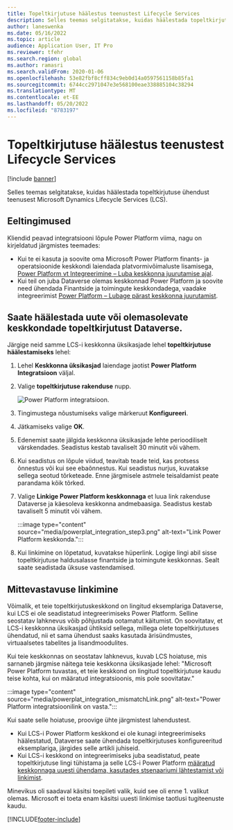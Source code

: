 ```yaml
---
title: Topeltkirjutuse häälestus teenustest Lifecycle Services
description: Selles teemas selgitatakse, kuidas häälestada topeltkirjutuse ühendust teenusest Microsoft Dynamics Lifecycle Services (LCS).
author: laneswenka
ms.date: 05/16/2022
ms.topic: article
audience: Application User, IT Pro
ms.reviewer: tfehr
ms.search.region: global
ms.author: ramasri
ms.search.validFrom: 2020-01-06
ms.openlocfilehash: 53e82fbf8cff834c9eb0d14a0597561158b85fa1
ms.sourcegitcommit: 6744cc2971047e3e568100eae338885104c38294
ms.translationtype: MT
ms.contentlocale: et-EE
ms.lasthandoff: 05/20/2022
ms.locfileid: "8783197"
---
```

# <a name="dual-write-setup-from-lifecycle-services"></a>Topeltkirjutuse häälestus teenustest Lifecycle Services

[!include [banner](../../includes/banner.md)]



Selles teemas selgitatakse, kuidas häälestada topeltkirjutuse ühendust teenusest Microsoft Dynamics Lifecycle Services (LCS).

## <a name="prerequisites"></a>Eeltingimused

Kliendid peavad integratsiooni lõpule Power Platform viima, nagu on kirjeldatud järgmistes teemades:

- Kui te ei kasuta ja soovite oma Microsoft Power Platform finants- ja operatsioonide keskkondi laiendada platvormivõimaluste lisamisega, [Power Platform vt Integreerimine – Luba keskkonna juurutamise ajal](../../power-platform/enable-power-platform-integration.md#enable-during-deploy).
- Kui teil on juba Dataverse olemas keskkonnad Power Platform ja soovite need ühendada Finantside ja toimingute keskkondadega, vaadake integreerimist [Power Platform – Lubage pärast keskkonna juurutamist](../../power-platform/enable-power-platform-integration.md#enable-after-deploy).

## <a name="set-up-dual-write-for-new-or-existing-dataverse-environments"></a>Saate häälestada uute või olemasolevate keskkondade topeltkirjutust Dataverse.

Järgige neid samme LCS-i keskkonna üksikasjade lehel **topeltkirjutuse häälestamiseks** lehel:

1. Lehel **Keskkonna üksikasjad** laiendage jaotist **Power Platform Integratsioon** väljal.

2. Valige **topeltkirjutuse rakenduse** nupp.

    ![Power Platform integratsioon.](media/powerplat_integration_step2.png)

3. Tingimustega nõustumiseks valige märkeruut **Konfigureeri**.

4. Jätkamiseks valige **OK**.

5. Edenemist saate jälgida keskkonna üksikasjade lehte perioodiliselt värskendades. Seadistus kestab tavaliselt 30 minutit või vähem.  

6. Kui seadistus on lõpule viidud, teavitab teade teid, kas protsess õnnestus või kui see ebaõnnestus. Kui seadistus nurjus, kuvatakse sellega seotud tõrketeade. Enne järgmisele astmele teisaldamist peate parandama kõik tõrked.

7. Valige **Linkige Power Platform keskkonnaga** et luua link rakenduse Dataverse ja käesoleva keskkonna andmebaasiga. Seadistus kestab tavaliselt 5 minutit või vähem.

    :::image type="content" source="media/powerplat_integration_step3.png" alt-text="Link Power Platform keskkonda.":::

8. Kui linkimine on lõpetatud, kuvatakse hüperlink. Logige lingi abil sisse topeltkirjutuse haldusalasse finantside ja toimingute keskkonnas. Sealt saate seadistada üksuse vastendamised.

## <a name="linking-mismatch"></a>Mittevastavuse linkimine

Võimalik, et teie topeltkirjutuskeskkond on lingitud eksemplariga Dataverse, kui LCS ei ole seadistatud integreerimiseks Power Platform. Selline seostatav lahknevus võib põhjustada ootamatut käitumist. On soovitatav, et LCS-i keskkonna üksikasjad ühtiksid sellega, millega olete topeltkirjutuses ühendatud, nii et sama ühendust saaks kasutada ärisündmustes, virtuaalsetes tabelites ja lisandmoodulites.

Kui teie keskkonnas on seostatav lahknevus, kuvab LCS hoiatuse, mis sarnaneb järgmise näitega teie keskkonna üksikasjade lehel: "Microsoft Power Platform tuvastas, et teie keskkond on lingitud topeltkirjutuse kaudu teise kohta, kui on määratud integratsioonis, mis pole soovitatav."

:::image type="content" source="media/powerplat_integration_mismatchLink.png" alt-text="Power Platform integratsioonilink on vasta.":::

Kui saate selle hoiatuse, proovige ühte järgmistest lahendustest.

- Kui LCS-i Power Platform keskkond ei ole kunagi integreerimiseks häälestatud, Dataverse saate ühendada topeltkirjutuses konfigureeritud eksemplariga, järgides selle artikli juhiseid.
- Kui LCS-i keskkond on integreerimiseks juba seadistatud, peate topeltkirjutuse lingi tühistama ja selle LCS-i Power Platform [määratud keskkonnaga uuesti ühendama, kasutades stsenaariumi lähtestamist või linkimist](relink-environments.md#scenario-reset-or-change-linking).

Minevikus oli saadaval käsitsi toepileti valik, kuid see oli enne 1. valikut olemas.  Microsoft ei toeta enam käsitsi uuesti linkimise taotlusi tugiteenuste kaudu.

[!INCLUDE[footer-include](../../../../includes/footer-banner.md)]
